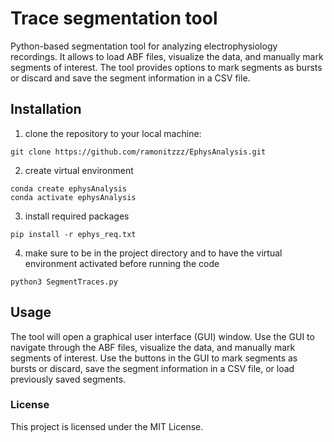 # Trace segmentation tool

Python-based segmentation tool for analyzing electrophysiology recordings. It allows to load ABF files, visualize the data, and manually mark segments of interest. The tool provides options to mark segments as bursts or discard and save the segment information in a CSV file.

## Installation 

1. clone the repository to your local machine: 
 ```
 git clone https://github.com/ramonitzzz/EphysAnalysis.git
```
2. create virtual environment
```
conda create ephysAnalysis
conda activate ephysAnalysis
```
3. install required packages 
```
pip install -r ephys_req.txt
```
4. make sure to be in the project directory and to have the virtual environment activated before running the code
```
python3 SegmentTraces.py
```


## Usage
The tool will open a graphical user interface (GUI) window.
Use the GUI to navigate through the ABF files, visualize the data, and manually mark segments of interest.
Use the buttons in the GUI to mark segments as bursts or discard, save the segment information in a CSV file, or load previously saved segments.



### License
This project is licensed under the MIT License.

